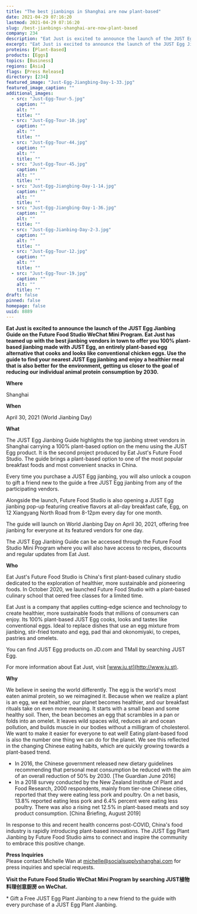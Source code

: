 ```yaml
---
title: "The best jianbings in Shanghai are now plant-based"
date: 2021-04-29 07:16:20
lastmod: 2021-04-29 07:16:20
slug: /best-jianbings-shanghai-are-now-plant-based
company: 234
description: "Eat Just is excited to announce the launch of the JUST Egg Jianbing Guide on the Future Food Studio WeChat Mini Program. Eat Just has teamed up with the best jianbing vendors in town to offer you 100% plant-based jianbing made with JUST Egg, an entirely plant-based egg alternative that cooks and looks like conventional chicken eggs. Use the guide to find your nearest JUST Egg jianbing and enjoy a healthier meal that is also better for the environment, getting us closer to the goal of reducing our individual animal protein consumption by 2030."
excerpt: "Eat Just is excited to announce the launch of the JUST Egg Jianbing Guide on the Future Food Studio WeChat Mini Program. Eat Just has teamed up with the best jianbing vendors in town to offer you 100% plant-based jianbing made with JUST Egg, an entirely plant-based egg alternative that cooks and looks like conventional chicken eggs. Use the guide to find your nearest JUST Egg jianbing and enjoy a healthier meal that is also better for the environment, getting us closer to the goal of reducing our individual animal protein consumption by 2030."
proteins: [Plant-Based]
products: [Eggs]
topics: [Business]
regions: [Asia]
flags: [Press Release]
directory: [234]
featured_image: "Just-Egg-Jiangbing-Day-1-33.jpg"
featured_image_caption: ""
additional_images:
  - src: "Just-Egg-Tour-5.jpg"
    caption: ""
    alt: ""
    title: ""
  - src: "Just-Egg-Tour-10.jpg"
    caption: ""
    alt: ""
    title: ""
  - src: "Just-Egg-Tour-44.jpg"
    caption: ""
    alt: ""
    title: ""
  - src: "Just-Egg-Tour-45.jpg"
    caption: ""
    alt: ""
    title: ""
  - src: "Just-Egg-Jiangbing-Day-1-14.jpg"
    caption: ""
    alt: ""
    title: ""
  - src: "Just-Egg-Jiangbing-Day-1-36.jpg"
    caption: ""
    alt: ""
    title: ""
  - src: "Just-Egg-Jianbing-Day-2-3.jpg"
    caption: ""
    alt: ""
    title: ""
  - src: "Just-Egg-Tour-12.jpg"
    caption: ""
    alt: ""
    title: ""
  - src: "Just-Egg-Tour-19.jpg"
    caption: ""
    alt: ""
    title: ""
draft: false
pinned: false
homepage: false
uuid: 8889
---
```

**Eat Just is excited to announce the launch of the JUST Egg Jianbing
Guide on the Future Food Studio WeChat Mini Program. Eat Just has teamed
up with the best jianbing vendors in town to offer you 100% plant-based
jianbing made with JUST Egg, an entirely plant-based egg alternative
that cooks and looks like conventional chicken eggs. Use the guide to
find your nearest JUST Egg jianbing and enjoy a healthier meal that is
also better for the environment, getting us closer to the goal of
reducing our individual animal protein consumption by 2030.**

**Where**

Shanghai

**When**

April 30, 2021 (World Jianbing Day)

**What**

The JUST Egg Jianbing Guide highlights the top jianbing street vendors
in Shanghai carrying a 100% plant-based option on the menu using the
JUST Egg product. It is the second project produced by Eat Just's Future
Food Studio. The guide brings a plant-based option to one of the most
popular breakfast foods and most convenient snacks in China.

Every time you purchase a JUST Egg jianbing, you will also unlock a
coupon to gift a friend new to the guide a free JUST Egg jianbing from
any of the participating vendors.

Alongside the launch, Future Food Studio is also opening a JUST Egg
jianbing pop-up featuring creative flavors at all-day breakfast cafe,
Egg, on 12 Xiangyang North Road from 8-12pm every day for one month.

The guide will launch on World Jianbing Day on April 30, 2021, offering
free jianbing for everyone at its featured vendors for one day.

The JUST Egg Jianbing Guide can be accessed through the Future Food
Studio Mini Program where you will also have access to recipes,
discounts and regular updates from Eat Just.

**Who**

Eat Just's Future Food Studio is China's first plant-based culinary
studio dedicated to the exploration of healthier, more sustainable and
pioneering foods. In October 2020, we launched Future Food Studio with a
plant-based culinary school that oered free classes for a limited time.

Eat Just is a company that applies cutting-edge science and technology
to create healthier, more sustainable foods that millions of consumers
can enjoy. Its 100% plant-based JUST Egg cooks, looks and tastes like
conventional eggs. Ideal to replace dishes that use an egg mixture from
jianbing, stir-fried tomato and egg, pad thai and okonomiyaki, to
crepes, pastries and omelets.

You can find JUST Egg products on JD.com and TMall by searching JUST
Egg.

For more information about Eat Just, visit
[www.ju.st](http://www.ju.st).

**Why**

We believe in seeing the world differently. The egg is the world's most
eaten animal protein, so we reimagined it. Because when we realize a
plant is an egg, we eat healthier, our planet becomes healthier, and our
breakfast rituals take on even more meaning. It starts with a small bean
and some healthy soil. Then, the bean becomes an egg that scrambles in a
pan or folds into an omelet. It leaves wild spaces wild, reduces air and
ocean pollution, and builds muscle in our bodies without a milligram of
cholesterol. We want to make it easier for everyone to eat well! Eating
plant-based food is also the number one thing we can do for the planet.
We see this reflected in the changing Chinese eating habits, which are
quickly growing towards a plant-based trend.

-   In 2016, the Chinese government released new dietary guidelines
    recommending that personal meat consumption be reduced with the aim
    of an overall reduction of 50% by 2030. \[The Guardian June 2016\]
-   In a 2018 survey conducted by the New Zealand Institute of Plant and
    Food Research, 2000 respondents, mainly from tier-one Chinese
    cities, reported that they were eating less pork and poultry. On a
    net basis, 13.8% reported eating less pork and 6.4% percent were
    eating less poultry. There was also a rising net 12.5% in
    plant-based meats and soy product consumption. \[China Briefing,
    August 2019\]

In response to this and recent health concerns post-COVID, China's food
industry is rapidly introducing plant-based innovations. The JUST Egg
Plant Jianbing by Future Food Studio aims to connect and inspire the
community to embrace this positive change.

**Press Inquiries**\
Please contact Michelle Wan at <michelle@socialsupplyshanghai.com> for
press inquiries and special requests.

**Visit the Future Food Studio WeChat Mini Program by searching
JUST植物料理创意厨房 on WeChat.**

\* Gift a Free JUST Egg Plant Jianbing to a new friend to the guide with
every purchase of a JUST Egg Plant Jianbing.
